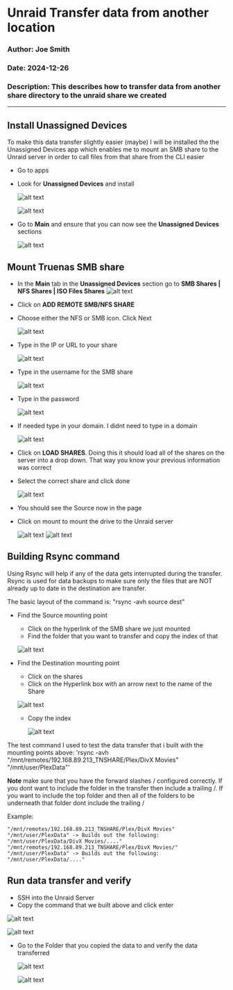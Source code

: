 # Unraid Transfer data from another location

### Author: Joe Smith

### Date: 2024-12-26

### Description: This describes how to transfer data from another share directory to the unraid share we created

--- 

## Install Unassigned Devices

To make this data transfer slightly easier (maybe) I will be installed the the Unassigned Devices app which enables me to mount an SMB share to the Unraid server in order to call files from that share from the CLI easier

- Go to apps
- Look for **Unassigned Devices** and install
  
  ![alt text](<../Photos/Unraid/Transfer_Truenas_Data/Screenshot 2024-12-22 130925.png>)

  ![alt text](<../Photos/Unraid/Transfer_Truenas_Data/Screenshot 2024-12-22 130933.png>)

- Go to **Main** and ensure that you can now see the **Unassigned Devices** sections
  
  ![alt text](<../Photos/Unraid/Transfer_Truenas_Data/Screenshot 2024-12-22 130951.png>)

## Mount Truenas SMB share

- In the **Main** tab in the **Unassigned Devices** section go to **SMB Shares | NFS Shares | ISO Files Shares** 
  ![alt text](<../Photos/Unraid/Transfer_Truenas_Data/Screenshot 2024-12-22 130951.png>)

- Click on **ADD REMOTE SMB/NFS SHARE**
- Choose either the NFS or SMB icon. Click Next
  
  ![alt text](<../Photos/Unraid/Transfer_Truenas_Data/Screenshot 2024-12-22 130958.png>)

- Type in the IP or URL to your share
  
  ![alt text](<../Photos/Unraid/Transfer_Truenas_Data/Screenshot 2024-12-22 131008.png>)

- Type in the username for the SMB share
  
  ![alt text](<../Photos/Unraid/Transfer_Truenas_Data/Screenshot 2024-12-30 130142.png>)

- Type in the password
  
  ![alt text](<../Photos/Unraid/Transfer_Truenas_Data/Screenshot 2024-12-22 131027.png>)

- If needed type in your domain. I didnt need to type in a domain
  
  ![alt text](<../Photos/Unraid/Transfer_Truenas_Data/Screenshot 2024-12-22 131034.png>)

- Click on **LOAD SHARES**. Doing this it should load all of the shares on the server into a drop down. That way you know your previous information was correct
- Select the correct share and click done
  
  ![alt text](<../Photos/Unraid/Transfer_Truenas_Data/Screenshot 2024-12-22 131042.png>)

- You should see the Source now in the page
- Click on mount to mount the drive to the Unraid server
  
  ![alt text](<../Photos/Unraid/Transfer_Truenas_Data/Screenshot 2024-12-22 131054.png>)
  ![alt text](<../Photos/Unraid/Transfer_Truenas_Data/Screenshot 2024-12-22 131105.png>)


## Building Rsync command
Using Rsync will help if any of the data gets interrupted during the transfer. Rsync is used for data backups to make sure only the files that are NOT already up to date in the destination are transfer.

The basic layout of the command is:
    "rsync -avh source dest"

- Find the Source mounting point
  - Click on the hyperlink of the SMB share we just mounted
  - Find the folder that you want to transfer and copy the index of that
  
  ![alt text](<../Photos/Unraid/Transfer_Truenas_Data/Screenshot 2024-12-22 131149.png>)

- Find the Destination mounting point
  - Click on the shares
  - Click on the Hyperlink box with an arrow next to the name of the Share
  
  ![alt text](<../Photos/Unraid/Transfer_Truenas_Data/Screenshot 2024-12-30 131729.png>)

  - Copy the index
    
    ![alt text](<../Photos/Unraid/Transfer_Truenas_Data/Screenshot 2024-12-30 131912.png>)


The test command I used to test the data transfer that i built with the mounting points above:
    'rsync -avh "/mnt/remotes/192.168.89.213_TNSHARE/Plex/DivX Movies" "/mnt/user/PlexData"'

**Note** make sure that you have the forward slashes / configured correctly. If you dont want to include the folder in the transfer then include a trailing /. If you want to include the top folder and then all of the folders to be underneath that folder dont include the trailing /

Example:

    "/mnt/remotes/192.168.89.213_TNSHARE/Plex/DivX Movies"  "/mnt/user/PlexData" -> Builds out the following: "/mnt/user/PlexData/DivX Movies/...."
    "/mnt/remotes/192.168.89.213_TNSHARE/Plex/DivX Movies/"  "/mnt/user/PlexData" -> Builds out the following: "/mnt/user/PlexData/...."

## Run data transfer and verify

- SSH into the Unraid Server
- Copy the command that we built above and click enter
 
 ![alt text](<../Photos/Unraid/Transfer_Truenas_Data/Screenshot 2024-12-22 131502.png>)

 ![alt text](<../Photos/Unraid/Transfer_Truenas_Data/Screenshot 2024-12-22 131512.png>)

- Go to the Folder that you copied the data to and verify the data transferred
  
  ![alt text](<../Photos/Unraid/Transfer_Truenas_Data/Screenshot 2024-12-22 131526.png>) 

  ![alt text](<../Photos/Unraid/Transfer_Truenas_Data/Screenshot 2024-12-22 131532.png>)